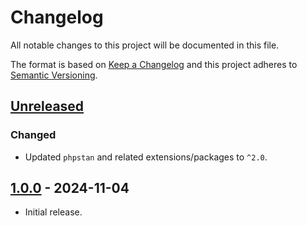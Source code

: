 # Changelog

All notable changes to this project will be documented in this file.

The format is based on [Keep a Changelog](http://keepachangelog.com/)
and this project adheres to [Semantic Versioning](http://semver.org/).


## [Unreleased]

### Changed

  * Updated `phpstan` and related extensions/packages to `^2.0`.


## [1.0.0] - 2024-11-04

  * Initial release.

[unreleased]: https://github.com/ericsizemore/php-project-template/tree/main
[1.0.0]: https://github.com/ericsizemore/php-project-template/releases/tag/v1.0.0
